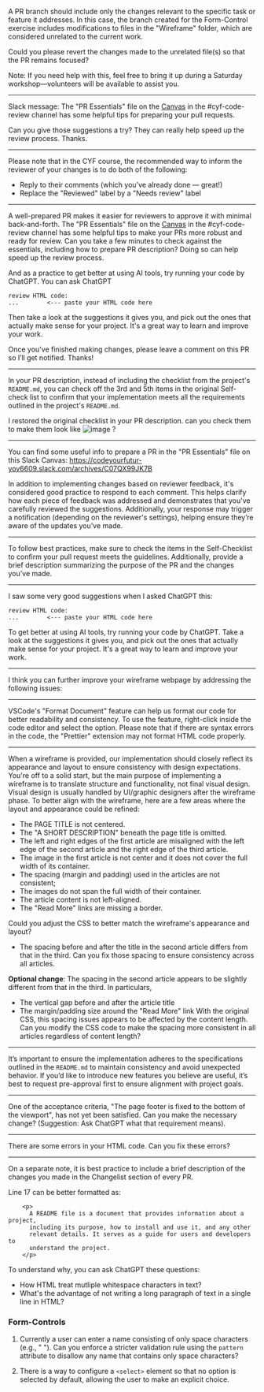 A PR branch should include only the changes relevant to the specific task or feature it addresses. In this case, the branch created for the Form-Control exercise includes modifications to files in the "Wireframe" folder, which are considered unrelated to the current work.

Could you please revert the changes made to the unrelated file(s) so that the PR remains focused?

Note: If you need help with this, feel free to bring it up during a Saturday workshop—volunteers will be available to assist you.

---

Slack message:
The "PR Essentials" file on the [Canvas](https://codeyourfutur-yov6609.slack.com/archives/C07QX99JK7B) in the #cyf-code-review channel has some helpful tips for preparing your pull requests.

Can you give those suggestions a try? They can really help speed up the review process. Thanks.

---

Please note that in the CYF course, the recommended way to inform the reviewer of your changes is to do both of the following:
  - Reply to their comments (which you’ve already done — great!)
  - Replace the "Reviewed" label by a "Needs review" label

---

A well-prepared PR makes it easier for reviewers to approve it with minimal back-and-forth.
The "PR Essentials" file on the [Canvas](https://codeyourfutur-yov6609.slack.com/archives/C07QX99JK7B) in the #cyf-code-review channel has some helpful tips to make your PRs more robust and ready for review.
Can you take a few minutes to check against the essentials, including how to prepare PR description? Doing so can help speed up the review process.

And as a practice to get better at using AI tools, try running your code by ChatGPT. You can ask ChatGPT
```
review HTML code:
...        <--- paste your HTML code here
```

Then take a look at the suggestions it gives you, and pick out the ones that actually make sense for your project. It's a great way to learn and improve your work.

Once you've finished making changes, please leave a comment on this PR so I’ll get notified. Thanks!

---

In your PR description, instead of including the checklist from the project's `README.md`, you can check off the 3rd and 5th items in the original Self-check list to confirm that your implementation meets all the requirements outlined in the project's `README.md`.

I restored the original checklist in your PR description. can you check them to make them look like
![image](https://github.com/user-attachments/assets/6f85e6c5-4dd7-49aa-a9fc-e17a9dc2189d)
?

---

You can find some useful info to prepare a PR in the "PR Essentials" file on this Slack Canvas:
https://codeyourfutur-yov6609.slack.com/archives/C07QX99JK7B

In addition to implementing changes based on reviewer feedback, it's considered good practice to respond to each comment. This helps clarify how each piece of feedback was addressed and demonstrates that you've carefully reviewed the suggestions. Additionally, your response may trigger a notification (depending on the reviewer's settings), helping ensure they’re aware of the updates you’ve made.


---

To follow best practices, make sure to check the items in the Self-Checklist to confirm your pull request meets the guidelines. Additionally, provide a brief description summarizing the purpose of the PR and the changes you’ve made.


---

I saw some very good suggestions when I asked ChatGPT this:
```
review HTML code:
...        <--- paste your HTML code here
```

To get better at using AI tools, try running your code by ChatGPT. Take a look at the suggestions it gives you, and pick out the ones that actually make sense for your project. It's a great way to learn and improve your work.

---

I think you can further improve your wireframe webpage by addressing the following issues:

---

VSCode's "Format Document" feature can help us format our code for better readability and consistency.
To use the feature, right-click inside the code editor and select the option.
Please note that if there are syntax errors in the code, the "Prettier" extension may not format HTML code properly.

---
When a wireframe is provided, our implementation should closely reflect its appearance and layout to ensure consistency with design expectations. You're off to a solid start, but the main purpose of implementing a wireframe is to translate structure and functionality, not final visual design. Visual design is usually handled by UI/graphic designers after the wireframe phase. To better align with the wireframe, here are a few areas where the layout and appearance could be refined:
  - The PAGE TITLE is not centered.
  - The "A SHORT DESCRIPTION" beneath the page title is omitted.
  - The left and right edges of the first article are misaligned with the left edge of the second article and the right edge of the third article.
  - The image in the first article is not center and it does not cover the full width of its container.
  - The spacing (margin and padding) used in the articles are not consistent; 
  - The images do not span the full width of their container.
  - The article content is not left-aligned.
  - The "Read More" links are missing a border.

Could you adjust the CSS to better match the wireframe's appearance and layout?

  - The spacing before and after the title in the second article differs from that in the third. Can you fix those spacing to ensure consistency across all articles.


**Optional change**: 
The spacing in the second article appears to be slightly different from that in the third. In particulars,
  - The vertical gap before and after the article title
  - The margin/padding size around the "Read More" link
With the original CSS, this spacing issues appears to be affected by the content length. Can you modify the CSS code to make the spacing more consistent in all articles regardless of content length?

---

It’s important to ensure the implementation adheres to the specifications outlined in the `README.md` to maintain consistency and avoid unexpected behavior. If you’d like to introduce new features you believe are useful, it’s best to request pre-approval first to ensure alignment with project goals.

--- 
One of the acceptance criteria, "The page footer is fixed to the bottom of the viewport", has not yet been satisfied. Can you make the necessary change? (Suggestion: Ask ChatGPT what that requirement means).

---

There are some errors in your HTML code. Can you fix these errors?

--- 

On a separate note, it is best practice to include a brief description of the changes you made in the Changelist section of every PR.




Line 17 can be better formatted as:
```
    <p>
      A README file is a document that provides information about a project,
      including its purpose, how to install and use it, and any other
      relevant details. It serves as a guide for users and developers to
      understand the project.
    </p>
```

To understand why, you can ask ChatGPT these questions:
- How HTML treat mutliple whitespace characters in text?
- What's the advantage of not writing a long paragraph of text in a single line in HTML?



### Form-Controls
1. Currently a user can enter a name consisting of only space characters (e.g., " "). Can you enforce a stricter validation rule using the `pattern` attribute to disallow any name that contains only space characters?

2. There is a way to configure a `<select>` element so that no option is selected by default, allowing the user to make an explicit choice.

